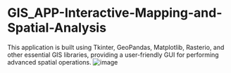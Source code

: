 # GIS_APP-Interactive-Mapping-and-Spatial-Analysis
This application is built using Tkinter, GeoPandas, Matplotlib, Rasterio, and other essential GIS libraries, providing a user-friendly GUI for performing advanced spatial operations.
![image](https://github.com/user-attachments/assets/ad60fd7f-cf7d-47de-81f3-53e96a3a4cd2)

